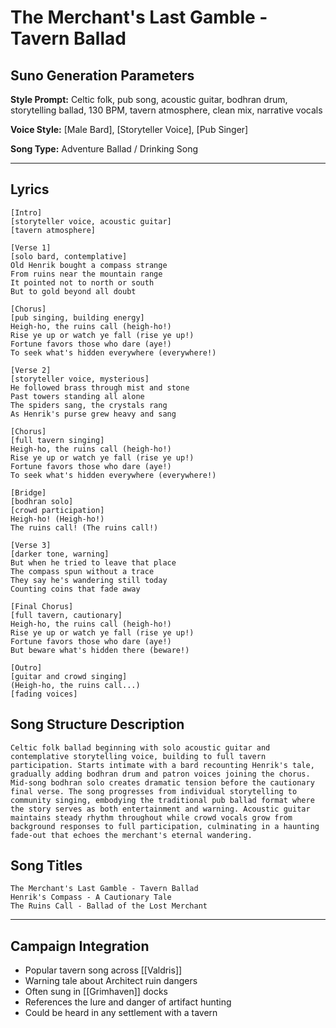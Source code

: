 # The Merchant's Last Gamble - Tavern Ballad

## Suno Generation Parameters

**Style Prompt:** Celtic folk, pub song, acoustic guitar, bodhran drum, storytelling ballad, 130 BPM, tavern atmosphere, clean mix, narrative vocals

**Voice Style:** [Male Bard], [Storyteller Voice], [Pub Singer]

**Song Type:** Adventure Ballad / Drinking Song

---

## Lyrics

```lyrics
[Intro]
[storyteller voice, acoustic guitar]
[tavern atmosphere]

[Verse 1]
[solo bard, contemplative]
Old Henrik bought a compass strange
From ruins near the mountain range
It pointed not to north or south
But to gold beyond all doubt

[Chorus]
[pub singing, building energy]
Heigh-ho, the ruins call (heigh-ho!)
Rise ye up or watch ye fall (rise ye up!)
Fortune favors those who dare (aye!)
To seek what's hidden everywhere (everywhere!)

[Verse 2]
[storyteller voice, mysterious]
He followed brass through mist and stone
Past towers standing all alone
The spiders sang, the crystals rang
As Henrik's purse grew heavy and sang

[Chorus]
[full tavern singing]
Heigh-ho, the ruins call (heigh-ho!)
Rise ye up or watch ye fall (rise ye up!)
Fortune favors those who dare (aye!)
To seek what's hidden everywhere (everywhere!)

[Bridge]
[bodhran solo]
[crowd participation]
Heigh-ho! (Heigh-ho!)
The ruins call! (The ruins call!)

[Verse 3]
[darker tone, warning]
But when he tried to leave that place
The compass spun without a trace
They say he's wandering still today
Counting coins that fade away

[Final Chorus]
[full tavern, cautionary]
Heigh-ho, the ruins call (heigh-ho!)
Rise ye up or watch ye fall (rise ye up!)
Fortune favors those who dare (aye!)
But beware what's hidden there (beware!)

[Outro]
[guitar and crowd singing]
(Heigh-ho, the ruins call...)
[fading voices]
```

## Song Structure Description

```structure
Celtic folk ballad beginning with solo acoustic guitar and contemplative storytelling voice, building to full tavern participation. Starts intimate with a bard recounting Henrik's tale, gradually adding bodhran drum and patron voices joining the chorus. Mid-song bodhran solo creates dramatic tension before the cautionary final verse. The song progresses from individual storytelling to community singing, embodying the traditional pub ballad format where the story serves as both entertainment and warning. Acoustic guitar maintains steady rhythm throughout while crowd vocals grow from background responses to full participation, culminating in a haunting fade-out that echoes the merchant's eternal wandering.
```

## Song Titles

```titles
The Merchant's Last Gamble - Tavern Ballad
Henrik's Compass - A Cautionary Tale
The Ruins Call - Ballad of the Lost Merchant
```

---

## Campaign Integration
- Popular tavern song across [[Valdris]]
- Warning tale about Architect ruin dangers
- Often sung in [[Grimhaven]] docks
- References the lure and danger of artifact hunting
- Could be heard in any settlement with a tavern